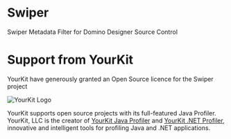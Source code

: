# Swiper
Swiper Metadata Filter for Domino Designer Source Control

# Support from YourKit

YourKit have generously granted an Open Source licence for the Swiper project

![YourKit Logo](https://www.yourkit.com/images/yklogo.png "YourKit Logo")

YourKit supports open source projects with its full-featured Java Profiler.
YourKit, LLC is the creator of <a href="https://www.yourkit.com/java/profiler/index.jsp">YourKit Java Profiler</a>
and <a href="https://www.yourkit.com/.net/profiler/index.jsp">YourKit .NET Profiler</a>,
innovative and intelligent tools for profiling Java and .NET applications.